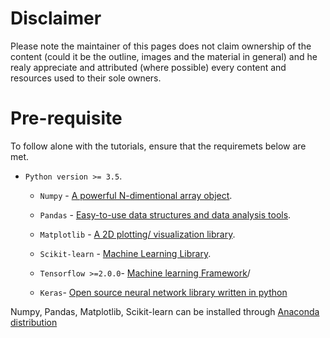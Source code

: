 # Disclaimer
Please note the maintainer of this pages does not claim ownership of the content (could it be the outline,
  images and the material in general) and he realy appreciate and attributed (where possible) every content and resources used to their sole owners.

# Pre-requisite

To follow alone with the tutorials, ensure that the requiremets below are met.

* `Python version >= 3.5`.
    * `Numpy` - [A powerful N-dimentional array object](https://numpy.org/).
    * `Pandas` - [Easy-to-use data structures and data analysis tools](https://pandas.pydata.org/).
    * `Matplotlib` - [A 2D plotting/ visualization library](https://matplotlib.org/).
    * `Scikit-learn` - [Machine Learning Library](https://scikit-learn.org/stable/).

    * `Tensorflow >=2.0.0`- [Machine learning Framework](https://www.tensorflow.org/)/
    * `Keras`- [Open source neural network library written in python](https://keras.io)


Numpy, Pandas, Matplotlib, Scikit-learn can be installed through [Anaconda distribution](https://www.anaconda.com/distribution/)
